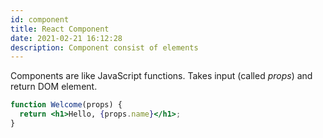 ```yaml
---
id: component
title: React Component
date: 2021-02-21 16:12:28
description: Component consist of elements
---
```


Components are like JavaScript functions. Takes input (called *props*) and return DOM element.

```jsx live
function Welcome(props) {
  return <h1>Hello, {props.name}</h1>;
}
```
